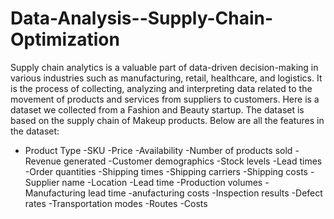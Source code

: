 # Data-Analysis--Supply-Chain-Optimization

Supply chain analytics is a valuable part of data-driven decision-making in various industries such as manufacturing, retail, healthcare, and logistics. It is the process of collecting, analyzing and interpreting data related to the movement of products and services from suppliers to customers.
Here is a dataset we collected from a Fashion and Beauty startup. The dataset is based on the supply chain of Makeup products. Below are all the features in the dataset:
- Product Type
-SKU
-Price
-Availability
-Number of products sold
-Revenue generated
-Customer demographics
-Stock levels
-Lead times
-Order quantities
-Shipping times
-Shipping carriers
-Shipping costs
-Supplier name
-Location
-Lead time
-Production volumes
-Manufacturing lead time
-anufacturing costs
-Inspection results
-Defect rates
-Transportation modes
-Routes
-Costs
